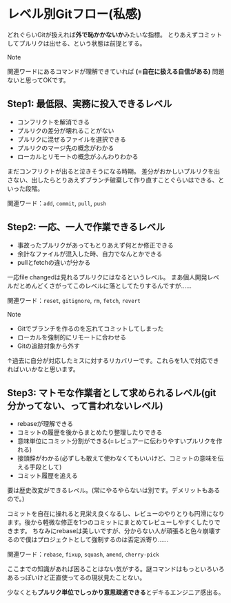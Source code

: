 # レベル別Gitフロー(私感)

どれぐらいGitが扱えれば**外で恥かかないか**みたいな指標。
とりあえずコミットしてプルリクは出せる、という状態は前提とする。

> [!NOTE]
> 関連ワードにあるコマンドが理解できていれば **(=自在に扱える自信がある)** 問題ないと思ってOKです。


## Step1: 最低限、実務に投入できるレベル
* コンフリクトを解消できる
* プルリクの差分が壊れることがない
* プルリクに混ぜるファイルを選択できる
* プルリクのマージ先の概念がわかる
* ローカルとリモートの概念がふんわりわかる

まだコンフリクトが出ると泣きそうになる時期。
差分がおかしいプルリクを出さない、出したらとりあえずブランチ破棄して作り直すことぐらいはできる、といった段階。

関連ワード：`add`, `commit`, `pull`, `push`


## Step2: 一応、一人で作業できるレベル
* 事故ったプルリクがあってもとりあえず何とか修正できる
* 余計なファイルが混入した時、自力でなんとかできる
* pullとfetchの違いが分かる

一応file changedは見れるプルリクにはなるというレベル。
まあ個人開発レベルだとめんどくさがってこのレベルに落としてたりするんですが……

関連ワード：`reset`, `gitignore`, `rm`, `fetch`, `revert` 

> [!NOTE]
> * Gitでブランチを作るのを忘れてコミットしてしまった 
> * ローカルを強制的にリモートに合わせる 
> * Gitの追跡対象から外す
>
> ↑過去に自分が対応したミスに対するリカバリーです。これらを1人で対応できればいいかなと思います。

 

## Step3: マトモな作業者として求められるレベル(git分かってない、って言われないレベル)
* rebaseが理解できる
* コミットの履歴を後からまとめたり整理したりできる
* 意味単位にコミット分割ができる(=レビュアーに伝わりやすいプルリクを作れる)
* 接頭辞がわかる(必ずしも敢えて使わなくてもいいけど、コミットの意味を伝える手段として)
* コミット履歴を追える

要は歴史改変ができるレベル。(常にやるやらないは別です。デメリットもあるので。)

コミットを自在に操れると見栄え良くなるし、レビューのやりとりも円滑になります。後から軽微な修正を1つのコミットにまとめてレビューしやすくしたりできます。
ちなみにrebaseは美しいですが、分からない人が頑張ると色々崩壊するので僕はプロジェクトとして強制するのは否定派寄り……

関連ワード：`rebase`, `fixup`, `squash`, `amend`, `cherry-pick`

ここまでの知識があれば困ることはない気がする。謎コマンドはもっといろいろあるっぽいけど正直使ってるの現状見たことない。

 
少なくとも**プルリク単位でしっかり意思疎通できる**とデキるエンジニア感出る。
